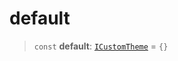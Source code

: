 # default

> `const` **default**: [`ICustomTheme`](../../../theme/type-aliases/ICustomTheme.md) = `{}`
